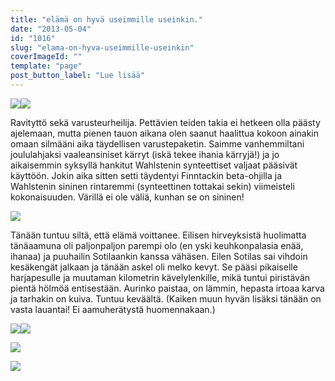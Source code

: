 ```yaml
---
title: "elämä on hyvä useimmille useinkin."
date: "2013-05-04"
id: "1016"
slug: "elama-on-hyva-useimmille-useinkin"
coverImageId: ""
template: "page"
post_button_label: "Lue lisää"
---
```


[![](/images/IMG_0876.JPG)](http://4.bp.blogspot.com/-wWe2brmUIco/UXWG92F_mmI/AAAAAAAAFo4/VW7qB-MqLoQ/s1600/IMG_0876.JPG)[![](/images/IMG_0135.JPG)](http://3.bp.blogspot.com/-rldLbilAAAA/UYUGEzJMSRI/AAAAAAAAFrg/rkNLvER6JPg/s1600/IMG_0135.JPG)

  

Ravityttö sekä varusteurheilija. Pettävien teiden takia ei hetkeen olla päästy ajelemaan, mutta pienen tauon aikana olen saanut haalittua kokoon ainakin omaan silmääni aika täydellisen varustepaketin. Saimme vanhemmiltani joululahjaksi vaaleansiniset kärryt (iskä tekee ihania kärryjä!) ja jo aikaisemmin syksyllä hankitut Wahlstenin synteettiset valjaat pääsivät käyttöön. Jokin aika sitten setti täydentyi Finntackin beta-ohjilla ja Wahlstenin sininen rintaremmi (synteettinen tottakai sekin) viimeisteli kokonaisuuden. Värillä ei ole väliä, kunhan se on sininen!

  

[![](/images/IMG_0130.JPG)](http://1.bp.blogspot.com/-f0PLj2-Pd0k/UYUF8vHFMwI/AAAAAAAAFrQ/LUIT_2WrNxY/s1600/IMG_0130.JPG)

  
Tänään tuntuu siltä, että elämä voittanee. Eilisen hirveyksistä huolimatta tänäaamuna oli paljonpaljon parempi olo (en yski keuhkonpalasia enää, ihanaa) ja puuhailin Sotilaankin kanssa vähäsen. Eilen Sotilas sai vihdoin kesäkengät jalkaan ja tänään askel oli melko kevyt. Se pääsi pikaiselle harjapesulle ja muutaman kilometrin kävelylenkille, mikä tuntui piristävän pientä hölmöä entisestään. Aurinko paistaa, on lämmin, hepasta irtoaa karva ja tarhakin on kuiva. Tuntuu keväältä. (Kaiken muun hyvän lisäksi tänään on vasta lauantai! Ei aamuherätystä huomennakaan.)  
  

[![](/images/IMG_0140.JPG)](http://4.bp.blogspot.com/-ufS3H-FgKjU/UYUGOxfpDhI/AAAAAAAAFrw/n1Ib54xh3Zc/s1600/IMG_0140.JPG)[![](/images/IMG_0149.JPG)](http://3.bp.blogspot.com/-Sss7D3qtA9Y/UYUGZkKh28I/AAAAAAAAFsA/qmt7L39lc_w/s1600/IMG_0149.JPG)

  

[![](/images/IMG_0137.JPG)](http://3.bp.blogspot.com/-tKUXfjKOpmA/UYUGKCOZfxI/AAAAAAAAFro/RIgrnGSTmTM/s1600/IMG_0137.JPG)

  

[![](/images/ak.png)](http://2.bp.blogspot.com/-vd6FvSR-grg/UYUJWBy4E9I/AAAAAAAAFsQ/V-nbvgwhb6s/s1600/ak.png)
